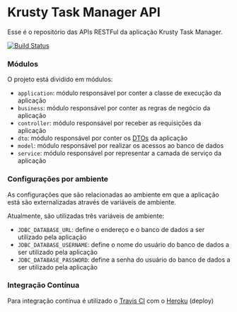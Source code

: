 # Krusty Task Manager API

Esse é o repositório das APIs RESTFul da aplicação Krusty Task Manager.

[![Build Status](https://travis-ci.org/victorjordan95/krusty-api.svg?branch=master)](https://travis-ci.org/victorjordan95/krusty-api)


### Módulos

O projeto está dividido em módulos:

- `application`: módulo responsável por conter a classe de execução da aplicação
- `business`: módulo responsável por conter as regras de negócio da aplicação
- `controller`: módulo responsável por receber as requisições da aplicação
- `dto`: módulo responsável por conter os [DTOs](https://pt.wikipedia.org/wiki/Objeto_de_Transfer%C3%AAncia_de_Dados "_DTOs_") da aplicação
- `model`: módulo responsável por realizar os acessos ao banco de dados
- `service`: módulo responsável por representar a camada de serviço da aplicação


### Configurações por ambiente

As configurações que são relacionadas ao ambiente em que a aplicação está são externalizadas através de variáveis de ambiente.

Atualmente, são utilizadas três variáveis de ambiente:

- `JDBC_DATABASE_URL`: define o endereço e o banco de dados a ser utilizado pela aplicação
- `JDBC_DATABASE_USERNAME`: define o nome do usuário do banco de dados a ser utilizado pela aplicação
- `JDBC_DATABASE_PASSWORD`: define a senha do usuário do banco de dados a ser utilizado pela aplicação


### Integração Contínua

Para integração contínua é utilizado o [Travis CI](hhttps://travis-ci.org/ "Travis CI") com o [Heroku](https://www.heroku.com/ "Heroku") (deploy)
